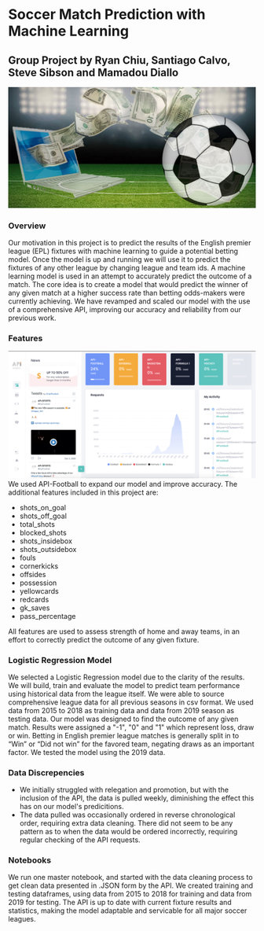 # Soccer Match Prediction with Machine Learning
## Group Project by Ryan Chiu, Santiago Calvo, Steve Sibson and Mamadou Diallo

![alt text](soccer-betting.jpg)

### Overview
Our motivation in this project is to predict the results of the English premier league (EPL) fixtures with machine learning to guide a potential betting model. Once the model is up and running we will use it to predict the fixtures of any other league by changing league and team ids. A machine learning model is used in an attempt to accurately predict the outcome of a match. The core idea is to create a model that would predict the winner of any given match at a higher success rate than betting odds-makers were currently achieving. We have revamped and scaled our model with the use of a comprehensive API, improving our accuracy and reliability from our previous work.

### Features
![alt text](dashboard.png)
We used API-Football to expand our model and improve accuracy. The additional features included in this project are:

- shots_on_goal
- shots_off_goal 
- total_shots
- blocked_shots
- shots_insidebox 
- shots_outsidebox
- fouls
- cornerkicks
- offsides
- possession 
- yellowcards
- redcards 
- gk_saves 
- pass_percentage 

All features are used to assess strength of home and away teams, in an effort to correctly predict the outcome of any given fixture.

### Logistic Regression Model
We selected a Logistic Regression model due to the clarity of the results. We will build, train and evaluate the model to predict team performance using historical data from the league itself. We were able to source comprehensive league data for all previous seasons in csv format. We used data from 2015 to 2018 as training data and data from 2019 season as testing data. Our model was designed to find the outcome of any given match. Results were assigned a "-1", "0" and "1" which represent loss, draw or win. Betting in English premier league matches is generally split in to “Win” or “Did not win” for the favored team, negating draws as an important factor. We tested the model using the 2019 data.

### Data Discrepencies
- We initially struggled with relegation and promotion, but with the inclusion of the API, the data is pulled weekly, diminishing the effect this has on our model's predicitions.
- The data pulled was occasionally ordered in reverse chronological order, requiring extra data cleaning. There did not seem to be any pattern as to when the data would be ordered incorrectly, requiring regular checking of the API requests.

### Notebooks
We run one master notebook, and started with the data cleaning process to get clean data presented in .JSON form by the API. We created training and testing dataframes, using data from 2015 to 2018 for training and data from 2019 for testing. The API is up to date with current fixture results and statistics, making the model adaptable and servicable for all major soccer leagues. 


